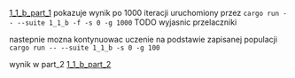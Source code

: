 [1_1_b_part_1](./1_1_b_part_1) pokazuje wynik po 1000 iteracji uruchomiony przez
`cargo run -- --suite 1_1_b -f -s 0 -g 1000`
TODO wyjasnic przelaczniki

nastepnie mozna kontynuowac uczenie na podstawie zapisanej populacji
`cargo run -- --suite 1_1_b -s 0 -g 100`

wynik w part_2
[1_1_b_part_2](./1_1_b_part_2)

